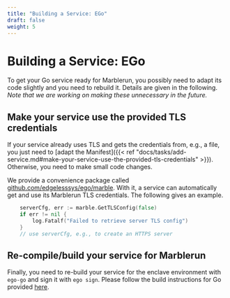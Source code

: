 ```yaml
---
title: "Building a Service: EGo"
draft: false
weight: 5
---
```


# Building a Service: EGo
To get your Go service ready for Marblerun, you possibly need to adapt its code slightly and you need to rebuild it. Details are given in the following. *Note that we are working on making these unnecessary in the future.*

## Make your service use the provided TLS credentials

If your service already uses TLS and gets the credentials from, e.g., a file, you just need to [adapt the Manifest]({{< ref "docs/tasks/add-service.md#make-your-service-use-the-provided-tls-credentials" >}}). Otherwise, you need to make small code changes.

We provide a convenience package called [github.com/edgelesssys/ego/marble](https://pkg.go.dev/github.com/edgelesssys/ego/marble#GetTLSConfig). With it, a service can automatically get and use its Marblerun TLS credentials. The following gives an example.
```Go
    serverCfg, err := marble.GetTLSConfig(false)
    if err != nil {
        log.Fatalf("Failed to retrieve server TLS config")
    }
    // use serverCfg, e.g., to create an HTTPS server
```

## Re-compile/build your service for Marblerun

Finally, you need to re-build your service for the enclave environment with `ego-go` and sign it with `ego sign`. Please follow the build instructions for Go provided [here](https://github.com/edgelesssys/marblerun/blob/master/samples/helloworld).
